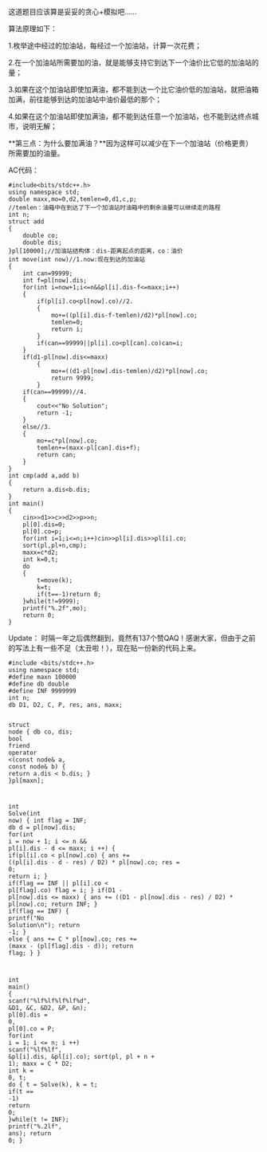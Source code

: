 <p>这道题目应该算是妥妥的贪心+模拟吧……</p>
<p>算法原理如下：</p>
<p>1.枚举途中经过的加油站，每经过一个加油站，计算一次花费；</p>
<p>2.在一个加油站所需要加的油，就是能够支持它到达下一个油价比它低的加油站的量；</p>
<p>3.如果在这个加油站即使加满油，都不能到达一个比它油价低的加油站，就把油箱加满，前往能够到达的加油站中油价最低的那个；</p>
<p>4.如果在这个加油站即使加满油，都不能到达任意一个加油站，也不能到达终点城市，说明无解；</p>
<p>**第三点：为什么要加满油？**因为这样可以减少在下一个加油站（价格更贵）所需要加的油量。</p>
<p>AC代码：</p>
<pre><code class="language-cpp" data-rendered-lang="cpp"><span class="hljs-meta">#<span class="hljs-meta-keyword">include</span><span class="hljs-meta-string">&lt;bits/stdc++.h&gt;</span></span>
<span class="hljs-keyword">using</span> <span class="hljs-keyword">namespace</span> <span class="hljs-built_in">std</span>;
<span class="hljs-keyword">double</span> maxx,mo=<span class="hljs-number">0</span>,d2,temlen=<span class="hljs-number">0</span>,d1,c,p;
<span class="hljs-comment">//temlen：油箱中在到达了下一个加油站时油箱中的剩余油量可以继续走的路程</span>
<span class="hljs-keyword">int</span> n;
<span class="hljs-class"><span class="hljs-keyword">struct</span> <span class="hljs-title">add</span>
{</span>
    <span class="hljs-keyword">double</span> co;
    <span class="hljs-keyword">double</span> dis;
}pl[<span class="hljs-number">10000</span>];<span class="hljs-comment">//加油站结构体：dis-距离起点的距离，co：油价</span>
<span class="hljs-function"><span class="hljs-keyword">int</span> <span class="hljs-title">move</span><span class="hljs-params">(<span class="hljs-keyword">int</span> now)</span><span class="hljs-comment">//1.now:现在到达的加油站</span>
</span>{
    <span class="hljs-keyword">int</span> can=<span class="hljs-number">99999</span>;
    <span class="hljs-keyword">int</span> f=pl[now].dis;
    <span class="hljs-keyword">for</span>(<span class="hljs-keyword">int</span> i=now+<span class="hljs-number">1</span>;i&lt;=n&amp;&amp;pl[i].dis-f&lt;=maxx;i++)
    {
        <span class="hljs-keyword">if</span>(pl[i].co&lt;pl[now].co)<span class="hljs-comment">//2.</span>
        {
            mo+=((pl[i].dis-f-temlen)/d2)*pl[now].co;
            temlen=<span class="hljs-number">0</span>;
            <span class="hljs-keyword">return</span> i;
        }
        <span class="hljs-keyword">if</span>(can==<span class="hljs-number">99999</span>||pl[i].co&lt;pl[can].co)can=i;
    }
    <span class="hljs-keyword">if</span>(d1-pl[now].dis&lt;=maxx)
        {
            mo+=((d1-pl[now].dis-temlen)/d2)*pl[now].co;
            <span class="hljs-keyword">return</span> <span class="hljs-number">9999</span>;
        }
    <span class="hljs-keyword">if</span>(can==<span class="hljs-number">99999</span>)<span class="hljs-comment">//4.</span>
    {
        <span class="hljs-built_in">cout</span>&lt;&lt;<span class="hljs-string">"No Solution"</span>;
        <span class="hljs-keyword">return</span> <span class="hljs-number">-1</span>;
    }
    <span class="hljs-keyword">else</span><span class="hljs-comment">//3.</span>
    {
        mo+=c*pl[now].co;
        temlen+=(maxx-pl[can].dis+f);
        <span class="hljs-keyword">return</span> can;
    }
}
<span class="hljs-function"><span class="hljs-keyword">int</span> <span class="hljs-title">cmp</span><span class="hljs-params">(add a,add b)</span>
</span>{
    <span class="hljs-keyword">return</span> a.dis&lt;b.dis;
}
<span class="hljs-function"><span class="hljs-keyword">int</span> <span class="hljs-title">main</span><span class="hljs-params">()</span>
</span>{
    <span class="hljs-built_in">cin</span>&gt;&gt;d1&gt;&gt;c&gt;&gt;d2&gt;&gt;p&gt;&gt;n;
    pl[<span class="hljs-number">0</span>].dis=<span class="hljs-number">0</span>;
    pl[<span class="hljs-number">0</span>].co=p;
    <span class="hljs-keyword">for</span>(<span class="hljs-keyword">int</span> i=<span class="hljs-number">1</span>;i&lt;=n;i++)<span class="hljs-built_in">cin</span>&gt;&gt;pl[i].dis&gt;&gt;pl[i].co;
    sort(pl,pl+n,cmp);
    maxx=c*d2;
    <span class="hljs-keyword">int</span> k=<span class="hljs-number">0</span>,t;
    <span class="hljs-keyword">do</span>
    {
        t=move(k);
        k=t;
        <span class="hljs-keyword">if</span>(t==<span class="hljs-number">-1</span>)<span class="hljs-keyword">return</span> <span class="hljs-number">0</span>;
    }<span class="hljs-keyword">while</span>(t!=<span class="hljs-number">9999</span>);
    <span class="hljs-built_in">printf</span>(<span class="hljs-string">"%.2f"</span>,mo);
    <span class="hljs-keyword">return</span> <span class="hljs-number">0</span>;
}
</code></pre>
<p>Update：
时隔一年之后偶然翻到，竟然有137个赞QAQ！感谢大家，但由于之前的写法上有一些不足（太丑啦！），现在贴一份新的代码上来。</p>
<pre><code class="language-cpp" data-rendered-lang="cpp"><span class="hljs-meta">#<span class="hljs-meta-keyword">include</span> <span class="hljs-meta-string">&lt;bits/stdc++.h&gt;</span></span>
<span class="hljs-keyword">using</span> <span class="hljs-keyword">namespace</span> <span class="hljs-built_in">std</span>;
<span class="hljs-meta">#<span class="hljs-meta-keyword">define</span> maxn 100000</span>
<span class="hljs-meta">#<span class="hljs-meta-keyword">define</span> db double</span>
<span class="hljs-meta">#<span class="hljs-meta-keyword">define</span> INF 9999999 </span>
<span class="hljs-keyword">int</span> n;
db D1, D2, C, P, res, ans, maxx;

<span class="hljs-class"><span class="hljs-keyword">struct</span> <span class="hljs-title">node</span>
{</span>
	db co, dis;
	<span class="hljs-keyword">bool</span> <span class="hljs-keyword">friend</span> <span class="hljs-keyword">operator</span> &lt;(<span class="hljs-keyword">const</span> node&amp; a, <span class="hljs-keyword">const</span> node&amp; b)
	{ <span class="hljs-keyword">return</span> a.dis &lt; b.dis; }
}pl[maxn];

<span class="hljs-function"><span class="hljs-keyword">int</span> <span class="hljs-title">Solve</span><span class="hljs-params">(<span class="hljs-keyword">int</span> now)</span>
</span>{
	<span class="hljs-keyword">int</span> flag = INF; db d = pl[now].dis; 
	<span class="hljs-keyword">for</span>(<span class="hljs-keyword">int</span> i = now + <span class="hljs-number">1</span>; i &lt;= n &amp;&amp; pl[i].dis - d &lt;= maxx; i ++)
	{
		<span class="hljs-keyword">if</span>(pl[i].co &lt; pl[now].co)
		{
			ans += ((pl[i].dis - d - res) / D2) * pl[now].co;
			res = <span class="hljs-number">0</span>; <span class="hljs-keyword">return</span> i;
		}
		<span class="hljs-keyword">if</span>(flag == INF || pl[i].co &lt; pl[flag].co) flag = i;
	}
	<span class="hljs-keyword">if</span>(D1 - pl[now].dis &lt;= maxx)
	{
		ans += ((D1 - pl[now].dis - res) / D2) * pl[now].co;
		<span class="hljs-keyword">return</span> INF;
	}
	<span class="hljs-keyword">if</span>(flag == INF) { <span class="hljs-built_in">printf</span>(<span class="hljs-string">"No Solution\n"</span>); <span class="hljs-keyword">return</span> <span class="hljs-number">-1</span>; }
	<span class="hljs-keyword">else</span>
	{
		ans += C * pl[now].co; res += (maxx - (pl[flag].dis - d));
		<span class="hljs-keyword">return</span> flag;
	}
}

<span class="hljs-function"><span class="hljs-keyword">int</span> <span class="hljs-title">main</span><span class="hljs-params">()</span>
</span>{
	<span class="hljs-built_in">scanf</span>(<span class="hljs-string">"%lf%lf%lf%lf%d"</span>, &amp;D1, &amp;C, &amp;D2, &amp;P, &amp;n);
	pl[<span class="hljs-number">0</span>].dis = <span class="hljs-number">0</span>, pl[<span class="hljs-number">0</span>].co = P;
	<span class="hljs-keyword">for</span>(<span class="hljs-keyword">int</span> i = <span class="hljs-number">1</span>; i &lt;= n; i ++) 
		<span class="hljs-built_in">scanf</span>(<span class="hljs-string">"%lf%lf"</span>, &amp;pl[i].dis, &amp;pl[i].co);
	sort(pl, pl + n + <span class="hljs-number">1</span>);
	maxx = C * D2;
	<span class="hljs-keyword">int</span> k = <span class="hljs-number">0</span>, t;
	<span class="hljs-keyword">do</span>
	{
		t = Solve(k), k = t;
		<span class="hljs-keyword">if</span>(t == <span class="hljs-number">-1</span>) <span class="hljs-keyword">return</span> <span class="hljs-number">0</span>;
	}<span class="hljs-keyword">while</span>(t != INF);
	<span class="hljs-built_in">printf</span>(<span class="hljs-string">"%.2lf"</span>, ans);
	<span class="hljs-keyword">return</span> <span class="hljs-number">0</span>;
}
</code></pre>
